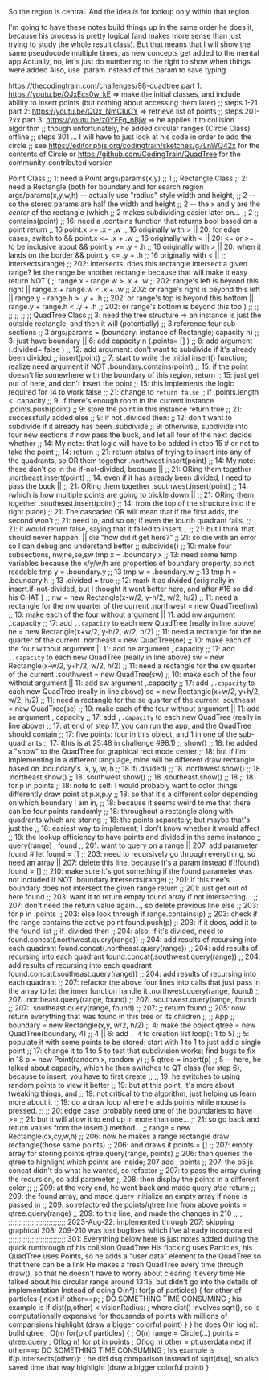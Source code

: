 
So the region is central.
And the idea _is_ for lookup only within that region.

I'm going to have these notes build things up in the same order he does it,
because his process is pretty logical (and makes more sense than just
trying to study the whole result class).  But that means that I will show the
same pseudocode multiple times, as new concepts get added to the mental app
Actually, no, let's just do numbering to the right to show when things were added
Also, use .param instead of this.param to save typing

https://thecodingtrain.com/challenges/98-quadtree
    part 1: https://youtu.be/OJxEcs0w_kE => make the initial classes, and include
        ability to insert points (but nothing about accessing them later)           ;; steps 1-21
    part 2: https://youtu.be/QQx_NmCIuCY => retrieve list of points                 ;; steps 201-2xx
    part 3: https://youtu.be/z0YFFg_nBjw => he applies it to collision algorithm    ;;
        though unfortunately, he added circular ranges (Circle Class) offline       ;; steps 301
        ... I will have to just look at his code in order to add the circle         ;;
        see https://editor.p5js.org/codingtrain/sketches/g7LnWQ42x for
            the contents of Circle
        or https://github.com/CodingTrain/QuadTree for the community-contributed version

Point Class                                                                         ;;  1: need a Point
    args/params(x,y)                                                                ;;  1
                                                                                    ;;
Rectangle Class                                                                     ;;  2: need a Rectangle (both for boundary and for search region
    args/params(x,y,w,h) -- actually use "radius" style width and height,           ;;  2
              -- so the stored params are half the width and height                 ;;  2
              -- the x and y are the _center_ of the rectangle (which               ;;  2
                 makes subdividing easier later on...                               ;;  2
                                                                                    ;;
    contains(point)                                                                 ;;  16: need a .contains function that returns bool based on a point
        return                                                                      ;;  16
            point.x >= .x - .w                                                      ;;  16 originally with >    || 20: for edge cases, switch to
            && point.x <= .x + .w                                                   ;;  16 originally with <    || 20: <= or >= to be inclusive about
            && point.y >= .y - .h                                                   ;;  16 originally with >    || 20: when it lands on the border
            && point.y <= .y + .h                                                   ;;  16 originally with <    ||
                                                                                    ;;
    intersects(range)                                                               ;;  202: intersects: does this rectangle intersect a given range? let the range be another rectangle because that will make it easy
        return NOT (                                                                ;;
            range.x - range.w > .x + .w                                             ;;  202: range's left is beyond this right
            || range.x + range.w < .x + .w                                          ;;  202: or range's right is beyond this left
            || range.y - range.h > .y + .h                                          ;;  202: or range's top is beyond this bottom
            || range.y + range.h < .y + .h                                          ;;  202: or range's bottom is beyond this top
        )                                                                           ;;
                                                                                    ;;
                                                                                    ;;
                                                                                    ;;
                                                                                    ;;
                                                                                    ;;
QuadTree Class                                                                      ;;  3: need the tree structure
    => an instance is just the outside rectangle; and then it will (potentially)    ;;  3
    reference four sub-sections                                                     ;;  3
    args/params = (boundary: instance of Rectangle; capacity n)                     ;;  3: just have boundary || 6: add capacity n
        (.points= [] )                                                              ;;  8: add argument
        (.divided= false )                                                          ;;  12: add argument: don't want to subdivide if it's already been divided
                                                                                    ;;
    insert(point)                                                                   ;;  7: start to write the initial insert() function; realize need argument
        if NOT .boundary.contains(point)                                            ;;  15: if the point doesn't lie somewhere with the boundary of this region,
            return                                                                  ;;  15: just get out of here, and don't insert the point
                                                                                    ;;  15: this implements the logic required for 14 to work
                    false                                                           ;;  21: change to `return false`
                                                                                    ;;
        if .points.length < .capacity                                               ;;  9: if there's enough room in the current instance
            .points.push(point)                                                     ;;  9: store the point in this instance
            return true                                                             ;;  21: successfully added
        else                                                                        ;;  9:
            if not .divided then:                                                   ;;  12: don't want to subdivide if it already has been
                .subdivide                                                          ;;  9: otherwise, subdivide into four new sections
            # now pass the buck, and let all four of the next decide whether        ;;  14: My note: that logic will have to be added in step 15
            # or not to take the point                                              ;;  14:
            return                                                                  ;;  21: return status of trying to insert into any of the quadrants, so OR them together
            .northwest.insert(point)                                                ;;  14: My note: these don't go in the if-not-divided, because
            ||                                                                      ;;  21: ORing them together
            .northeast.insert(point)                                                ;;  14: even if it has already been divided, I need to pass the buck
            ||                                                                      ;;  21: ORing them together
            .southwest.insert(point)                                                ;;  14: (which is how multiple points are going to trickle down
            ||                                                                      ;;  21: ORing them together
            .southeast.insert(point)                                                ;;  14: from the top of the structure into the right place)
                                                                                    ;;  21: The cascaded OR will mean that if the first adds, the second won't
                                                                                    ;;  21:   need to, and so on; if even the fourth quadrant fails,
                                                                                    ;;  21:   it would return false, saying that it failed to insert...
                                                                                    ;;  21:   but I think that should never happen,
            || die "how did it get here?"                                           ;;  21:   so die with an error so I can debug and understand better
                                                                                    ;;
    subdivide()                                                                     ;;  10: make four subsections, nw,ne,se,sw
        tmp x = .boundary.x                                                         ;;  13: need some temp variables because the x/y/w/h are properties of boundary property, so not readable
        tmp y = .boundary.y                                                         ;;  13
        tmp w = .boundary.w                                                         ;;  13
        tmp h = .boundary.h                                                         ;;  13
        .divided = true                                                             ;;  12: mark it as divided (originally in insert.if-not-divided, but I thought it went better here, and after #16 so did his CHAT )
                                                                                    ;;
        nw = new Rectangle(x-w/2, y-h/2, w/2, h/2)                                  ;;  11: need a rectangle for the nw quarter of the current
        .northwest = new QuadTree(nw)                                               ;;  10: make each of the four without argument || 11: add nw argument
                    ,.capacity                                                      ;;  17: add `,.capacity` to each new QuadTree (really in line above)
        ne = new Rectangle(x+w/2, y-h/2, w/2, h/2)                                  ;;  11: need a rectangle for the ne quarter of the current
        .northeast = new QuadTree(ne)                                               ;;  10: make each of the four without argument || 11: add ne argument
                    ,.capacity                                                      ;;  17: add `,.capacity` to each new QuadTree (really in line above)
        sw = new Rectangle(x-w/2, y+h/2, w/2, h/2)                                  ;;  11: need a rectangle for the sw quarter of the current
        .southwest = new QuadTree(sw)                                               ;;  10: make each of the four without argument || 11: add sw argument
                    ,.capacity                                                      ;;  17: add `,.capacity` to each new QuadTree (really in line above)
        se = new Rectangle(x+w/2, y+h/2, w/2, h/2)                                  ;;  11: need a rectangle for the se quarter of the current
        .southeast = new QuadTree(se)                                               ;;  10: make each of the four without argument || 11: add se argument
                    ,.capacity                                                      ;;  17: add `,.capacity` to each new QuadTree (really in line above)
                                                                                    ;;  17: at end of step 17, you can run the app, and the QuadTree should contain
                                                                                    ;;  17: five points: four in this object, and 1 in one of the sub-quadrants
                                                                                    ;;  17: (this is at 25:48 in challenge #98.1)
                                                                                    ;;
    show()                                                                          ;;  18: he added a "show" to the QuadTree for graphical
        rect mode center                                                            ;;  18: but if I'm implementing in a different language, mine will be different
        draw rectangle based on .boundary's .x,.y,.w,.h                             ;;  18
        if(.divided)                                                                ;;  18
            .northwest.show()                                                       ;;  18
            .northeast.show()                                                       ;;  18
            .southwest.show()                                                       ;;  18
            .southeast.show()                                                       ;;  18
                                                                                    ;;  18
        for p in points                                                             ;;  18: note to self: I would probably want to color things differently
            draw point at p.x,p.y                                                   ;;  18: so that it's a different color depending on which boundary I am in,
                                                                                    ;;  18: because it seems weird to me that there can be four points randomly
                                                                                    ;;  18: throughout a rectangle along with quadrants which are storing
                                                                                    ;;  18: the points separately; but maybe that's just the
                                                                                    ;;  18: easiest way to implement; I don't know whether it would affect
                                                                                    ;;  18: the lookup efficiency to have points and divided in the same instance
                                                                                    ;;
    query(range)    , found                                                         ;;  201: want to query on a range || 207: add parameter found
        # let found = []                                                            ;;  203: need to recursively go through everything, so need an array || 207: delete this line, because it's a param instead
        if(!found) found = []                                                       ;;  210: make sure it's got something if the found parameter was not included
        if NOT .boundary.intersects(range)                                          ;;  201: if this tree's boundary does not intersect the given range
            return                                                                  ;;  201: just get out of here
                found                                                               ;;  203: want it to return empty found array if not intersecting...
                                                                                    ;;  207: don't need the return value again..., so delete previous line
        else                                                                        ;;  203:
            for p in .points                                                        ;;  203: else look through
                if range.contains(p)                                                ;;  203: check if the range contains the active point
                    found.push(p)                                                   ;;  203: if it does, add it to the found list
                                                                                    ;;
            if .divided then                                                        ;;  204: also, if it's divided, need to
                found.concat(.northwest.query(range))                               ;;  204:    add results of recursing into each quadrant
                found.concat(.northeast.query(range))                               ;;  204:    add results of recursing into each quadrant
                found.concat(.southwest.query(range))                               ;;  204:    add results of recursing into each quadrant
                found.concat(.southeast.query(range))                               ;;  204:    add results of recursing into each quadrant
                                                                                    ;;  207: refactor the above four lines into calls that just pass in the array to let the inner function handle it
                .northwest.query(range, found)                                      ;;  207:
                .northeast.query(range, found)                                      ;;  207:
                .southwest.query(range, found)                                      ;;  207:
                .southeast.query(range, found)                                      ;;  207:
                                                                                    ;;
            return found                                                            ;;  205: now return everything that was found in this tree or its children
                                                                                    ;;
                                                                                    ;;
App                                                                                 ;;
    boundary = new Rectangle(x,y, w/2, h/2)                                         ;;  4: make the object
    qtree = new QuadTree(boundary, 4)                                               ;;  4 || 6: add `, 4` to creation list
    loop(i: 1 to 5)                                                                 ;;  5: populate it with some points to be stored: start with 1 to 1 to just add a single point
                                                                                    ;;  17: change it to 1 to 5 to test that subdivision works; find bugs to fix in 18
        p = new Point(random x, random y)                                           ;;  5
        qtree = insert(p)                                                           ;;  5 -- here, he talked about capacity, which he then switches to QT class (for step 6), because to insert, you have to first create
                                                                                    ;;
                                                                                    ;;  19: he switches to using random points to view it better
                                                                                    ;;  19: but at this point, it's more about tweaking things, and
                                                                                    ;;  19: not critical to the algorithm, just helping us learn more about it
                                                                                    ;;  19: do a draw loop where he adds points while mouse is pressed.
                                                                                    ;;
                                                                                    ;;  20: edge case: probably need one of the boundaries to have >=
                                                                                    ;;  21: but it will allow it to end up in more than one...
                                                                                    ;;  21: so go back and return values from the insert() method...
                                                                                    ;;
    range = new Rectangle(cx,cy,w,h)                                                ;;  206: now he makes a range rectangle
    draw rectangle(those same points)                                               ;;  206: and draws it
    points = []                                                                     ;;  207: empty array for storing points
    qtree.query(range, points)                                                      ;;  206: then queries the qtree to highlight which points are inside; 207 add , points
                                                                                    ;;  207: the p5.js concat didn't do what he wanted, so refactor
                                                                                    ;;  207: to pass the array during the recursion, so add parameter
                                                                                    ;;  208: then display the points in a different color
                                                                                    ;;
                                                                                    ;;  209: at the very end, he went back and made query _also_ return
                                                                                    ;;  209: the found array, and made query initialize an empty array if none is passed in
                                                                                    ;;  209: so refactored the points/qtree line from above
    points = qtree.query(range)                                                     ;;  209: to this line, and made the changes in 210
                                                                                    ;;
                                                                                    ;;
;;;;;;;;;;;;;;;;;;;;;;;;;;;
2023-Aug-22: implemented through 207; skipping graphical 208; 209-210 was just bugfixes which I've already incorporated
;;;;;;;;;;;;;;;;;;;;;;;;;;;
301: Everything below here is just notes added during the quick runthrough of his collision QuadTree
His flocking uses Particles, his QuadTree uses Points, so he adds a "user data" element to the QuadTree
    so that there can be a link
He makes a fresh QuadTree every time through draw(), so that he doesn't have to worry about clearing it every time
He talked about his circular range around 13:15, but didn't go into the details of implementation
Instead of doing O(n²):
    for(p of particles) {
        for other of particles {
            next if other==p;
            ; DO SOMETHING TIME CONSUMING ; his example is
            if dist(p,other) < visionRadius:                ; where dist() involves sqrt(), so is computationally expensive for thousands of points with millions of comparisions
                highlight (draw a bigger colorful point)
        }
    }
he does O(n log n):
    build qtree                         ; O(n)
    for(p of particles) {               ; O(n)
        range = Circle(...)
        points = qtree.query            ; O(log n)
        for pt in points                ; O(log n)
            other = pt.userdata
            next if other==p
            DO SOMETHING TIME CONSUMING ; his example is
            if(p.intersects(other)):                        ; he did dsq comparison instead of sqrt(dsq), so also saved time that way
                highlight (draw a bigger colorful point)
    }
